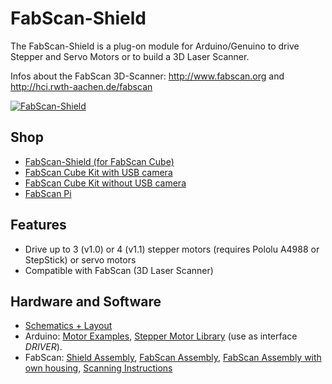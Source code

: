 # FabScan-Shield
The FabScan-Shield is a plug-on module for Arduino/Genuino to drive Stepper and Servo Motors or to build a 3D Laser Scanner.

Infos about the FabScan 3D-Scanner: http://www.fabscan.org and http://hci.rwth-aachen.de/fabscan

[![FabScan-Shield](https://github.com/watterott/FabScan-Shield/raw/master/hardware/FabScan-Shield_v11.jpg)](http://www.watterott.com/en/Arduino-FabScan-Shield)


## Shop
* [FabScan-Shield (for FabScan Cube)](http://www.watterott.com/en/Arduino-FabScan-Shield)
* [FabScan Cube Kit with USB camera](http://www.watterott.com/en/FabScan-Cube-complete-Kit)
* [FabScan Cube Kit without USB camera](http://www.watterott.com/en/FabScan-Cube-Electronics)
* [FabScan Pi](http://www.watterott.com/en/Kits/FabScan)


## Features
* Drive up to 3 (v1.0) or 4 (v1.1) stepper motors (requires Pololu A4988 or StepStick) or servo motors
* Compatible with FabScan (3D Laser Scanner)


## Hardware and Software
* [Schematics + Layout](https://github.com/watterott/FabScan-Shield/tree/master/hardware)
* Arduino: [Motor Examples](https://github.com/watterott/FabScan-Shield/tree/master/software), [Stepper Motor Library](http://www.airspayce.com/mikem/arduino/AccelStepper/) (use as interface *DRIVER*).
* FabScan: [Shield Assembly](http://hci.rwth-aachen.de/fabscan_shield), [FabScan Assembly](http://32b.it/assembly-fabscan-by-wetterott-my-personal-instruction-guide/), [FabScan Assembly with own housing](http://www.instructables.com/id/DIY-Arduino-3D-Laser-Scanner/), [Scanning Instructions](http://www.mariolukas.de/2014/07/scannen-mit-dem-fabscan/)
